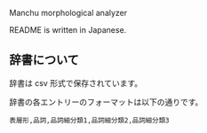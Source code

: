 Manchu morphological analyzer

README is written in Japanese.

## 辞書について

辞書は csv 形式で保存されています。

辞書の各エントリーのフォーマットは以下の通りです。

`表層形,品詞,品詞細分類1,品詞細分類2,品詞細分類3`
